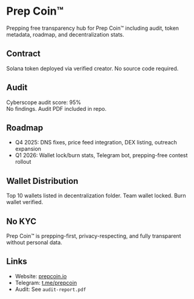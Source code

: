 # Prep Coin™

Prepping free transparency hub for Prep Coin™ including audit, token metadata, roadmap, and decentralization stats.

## Contract
Solana token deployed via verified creator. No source code required.

## Audit
Cyberscope audit score: 95%  
No findings. Audit PDF included in repo.

## Roadmap
- Q4 2025: DNS fixes, price feed integration, DEX listing, outreach expansion
- Q1 2026: Wallet lock/burn stats, Telegram bot, prepping-free contest rollout

## Wallet Distribution
Top 10 wallets listed in decentralization folder. Team wallet locked. Burn wallet verified.

## No KYC
Prep Coin™ is prepping-first, privacy-respecting, and fully transparent without personal data.

## Links
- Website: [prepcoin.io](https://prepcoin.io)
- Telegram: [t.me/prepcoin](https://t.me/prepcoin)
- Audit: See `audit-report.pdf`
